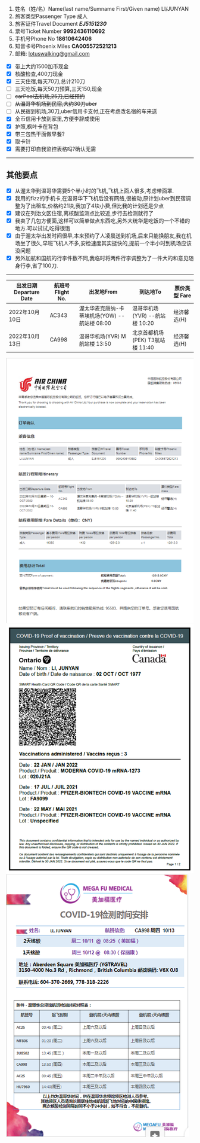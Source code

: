 1. 姓名（姓/名）Name(last name/Sumname First/Given name)	LI/JUNYAN
2. 旅客类型Passenger Type	成人
3. 旅客证件Travel Document	***EJ5151230***
4. 票号Ticket Number	**9992436110692**
5. 手机号Phone No	    **18610642406**
6. 知音卡号Phoenix Miles	**CA005572521213**
7. 邮箱: lotuswalking@gmail.com


- [x] 带上大约1500加币现金
- [x] 核酸检查,400刀现金
- [x] 三天住宿,每天70刀,总计210刀
- [ ] 三天吃饭,每天50刀预算,三天150,现金
- [ ] ~~carPool去机场,25刀,已经预约~~
- [ ] ~~从温哥华机场到民宿,大约30刀uber~~
- [ ] 从民宿到机场,30刀,uber信用卡支付,正在考虑改名宿的车来送
- [x] 全币信用卡放到家里,方便李辞成使用
- [x] 护照,枫叶卡在背包
- [x] 带三包热干面做早餐?
- [x] 取卡针
- [x] 需要打印自我监控表格吗?确认无需
---
## 其他要点
  - [x] 从渥太华到温哥华需要5个半小时的飞机,飞机上面人很多,考虑带面罩.
  - [x] 我用的fizz的手机卡,在温哥华下飞机后没有网络,很被动,原计划uber到民宿调整为了出租车,价格约21块,我加了4块小费,但比我的计划还是少点
  - [x] 建议在列治文区住宿,离核酸监测点比较近,步行去检测就行了 
  - [x] 我卖了几包方便面,这样可以简单做点东西吃,另外大统华是吃饭的一个不错的地方.可以试试,吃得很饱
  - [x] 由于渥太华出发时间很早,本来预约了人凌晨送到机场,后来只能换朋友,我在机场坐了很久,早班飞机人不多,安检速度其实挺快的,提前一个半小时到机场应该没问题
  - [x] 另外加航和国航的行李件数不同,我临时将两件行李调整为了一件大的和意见随身行李,省了100刀. 
---




|出发日期Departure Date|航班号Flight No.|出发地From	|到达地To|票价类型 Fare |
|---|---|---|---|---|
|2022年10月10日|AC343|渥太华麦克唐纳-卡蒂埃机场(YOW) --航站楼 08:00|温哥华机场(YVR) --航站楼 10:20|经济馨选(H)|
|2022年10月13日|CA998|温哥华机场(YVR) M航站楼 13:50	|北京首都机场(PEK) T3航站楼 11:40|经济馨选(H)|

![行程单截图](%E8%A1%8C%E7%A8%8B%E5%8D%95%E6%88%AA%E5%9B%BE.png)
![疫苗证明](%E7%96%AB%E8%8B%97%E8%AF%81%E6%98%8E.png)
![核酸预约](%E6%A0%B8%E9%85%B8%E9%A2%84%E7%BA%A6.png)